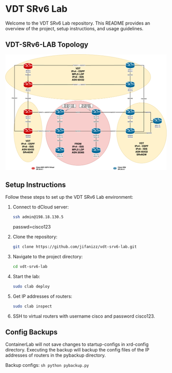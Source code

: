 # VDT SRv6 Lab

Welcome to the VDT SRv6 Lab repository. This README provides an overview of the project, setup instructions, and usage guidelines.

## VDT-SRv6-LAB Topology

![VDT SRv6 Lab Diagram](vdt-srv6-clab.png)

## Setup Instructions

Follow these steps to set up the VDT SRv6 Lab environment:

1. Connect to dCloud server:
    ```sh
    ssh admin@198.18.130.5
    ```
    passwd=cisco123

2. Clone the repository:
    ```sh
    git clone https://github.com/jifanizz/vdt-srv6-lab.git
    ```
3. Navigate to the project directory:
    ```sh
    cd vdt-srv6-lab
    ```
4. Start the lab:
    ```sh
    sudo clab deploy
    ```
5. Get IP addresses of routers:
    ```sh
    sudo clab inspect
    ```
6. SSH to virtual routers with username cisco and password cisco123.


## Config Backups

ContainerLab will not save changes to startup-configs in xrd-config directory.  Executing the backup will backup the config files of the IP addresses of routers in the pybackup directory.

Backup configs:
    ```sh
    python pybackup.py
    ```

